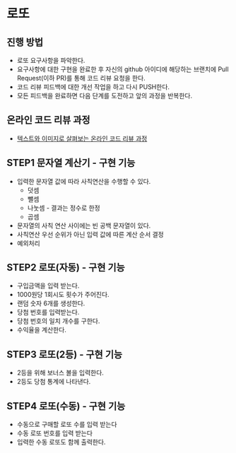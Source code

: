 # 로또
## 진행 방법
* 로또 요구사항을 파악한다.
* 요구사항에 대한 구현을 완료한 후 자신의 github 아이디에 해당하는 브랜치에 Pull Request(이하 PR)를 통해 코드 리뷰 요청을 한다.
* 코드 리뷰 피드백에 대한 개선 작업을 하고 다시 PUSH한다.
* 모든 피드백을 완료하면 다음 단계를 도전하고 앞의 과정을 반복한다.

## 온라인 코드 리뷰 과정
* [텍스트와 이미지로 살펴보는 온라인 코드 리뷰 과정](https://github.com/next-step/nextstep-docs/tree/master/codereview)


## STEP1 문자열 계산기 - 구현 기능
* 입력한 문자열 값에 따라 사칙연산을 수행할 수 있다.
    * 덧셈
    * 뺄셈
    * 나눗셈 - 결과는 정수로 한정
    * 곱셈
* 문자열의 사칙 연산 사이에는 빈 공백 문자열이 있다.
* 사칙연산 우선 순위가 아닌 입력 값에 따른 계산 순서 결정
* 예외처리 

## STEP2 로또(자동) - 구현 기능
* 구입금액을 입력 받는다.
* 1000원당 1회시도 횟수가 주어진다.
* 랜덤 숫자 6개를 생성한다.
* 당첨 번호를 입력받는다.
* 당첨 번호의 일치 개수를 구한다.
* 수익율을 계산한다.

## STEP3 로또(2등) - 구현 기능
* 2등을 위해 보너스 볼을 입력한다.
* 2등도 당첨 통계에 나타낸다.

## STEP4 로또(수동) - 구현 기능
* 수동으로 구매할 로또 수를 입력 받는다
* 수동 로또 번호를 입력 받는다
* 입력한 수동 로또도 함께 출력한다.
